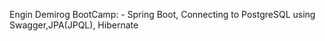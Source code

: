 
Engin Demirog BootCamp: - Spring Boot, Connecting to PostgreSQL
using Swagger,JPA(JPQL), Hibernate
